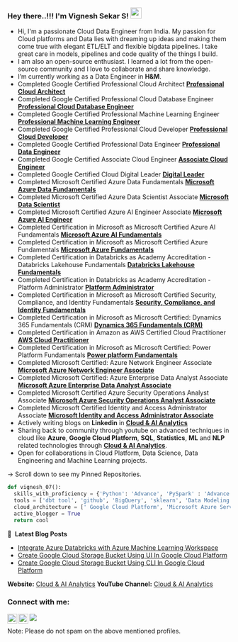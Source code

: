 
### Hey there..!!! I'm Vignesh Sekar S! <img src="https://media.giphy.com/media/hvRJCLFzcasrR4ia7z/giphy.gif" width="25px">
    
-  Hi, I'm a passionate Cloud Data Engineer from India. My passion for Cloud platforms and Data lies with dreaming up ideas and making them come true with elegant ETL/ELT and flexible bigdata pipelines. I take great care in models, pipelines and code quality of the things I build.
-  I am also an open-source enthusiast. I learned a lot from the open-source community and I love to collaborate and share knowledge. 
-  I’m currently working as a Data Engineer in **H&M**.
-  Completed Google Certified Professional Cloud Architect [**Professional Cloud Architect**](https://www.credential.net/549d74fb-4f47-4cbb-95ff-e8e39bea1adc)
-  Completed Google Certified Professional Cloud Database Engineer [**Professional Cloud Database Engineer**](https://google.accredible.com/ec3436e5-fd21-4a66-b1b4-2c879e25f068#gs.2d3e2i)
-  Completed Google Certified Professional Machine Learning Engineer [**Professional Machine Learning Engineer**](https://www.credential.net/3888f920-dee2-4d25-a28e-f114b5e9eb79)
-  Completed Google Certified Professional Cloud Developer [**Professional Cloud Developer**](https://www.credential.net/7f9867b1-cb0c-4ae1-81b3-5b642fb0b863?key=f3514cf69166ef493f49f9c26290d0d7e7f26d25a98247e33f65eadb200d272c)
-  Completed Google Certified Professional Data Engineer [**Professional Data Engineer**](https://www.credential.net/c5acb214-2d89-43bf-af17-12b9df7fa6c2?key=112a95cdb38d1f897057bfba42c8ce4fa7d58e2b48d6ca8b31379d3079f0aeab#gs.kzvtmo)
-  Completed Google Certified Associate Cloud Engineer [**Associate Cloud Engineer**](https://www.credential.net/32772249-8aab-4fa6-88a9-e39aaf45806a#gs.1qa963)
-  Completed Google Certified Cloud Digital Leader [**Digital Leader**](https://www.credential.net/46159b7a-dee3-4149-83d8-8728a6a9fa96)
-  Completed Microsoft Certified Azure Data Fundamentals [**Microsoft Azure Data Fundamentals**](https://www.credly.com/earner/earned/badge/128ebaa6-4b4f-47c7-b6d7-f5efe33b24ed)
-  Completed Microsoft Certified Azure Data Scientist Associate [**Microsoft Data Scientist**](https://www.credly.com/badges/91fffff4-5df5-480d-a0f3-b85f85781522/public_url)
-  Completed Microsoft Certified Azure AI Engineer Associate [**Microsoft Azure AI Engineer**](https://www.credly.com/earner/earned/badge/99268851-d7af-4ed6-abdc-dc592f44279b)
-  Completed Certification in Microsoft as Microsoft Certified Azure AI Fundamentals [**Microsoft Azure AI Fundamentals**](https://certification.microsoft.com/badge)
-  Completed Certification in Microsoft as Microsoft Certified Azure Fundamentals [**Microsoft Azure Fundamentals**](https://certification.microsoft.com/badge)
-  Completed Certification in Databricks as Academy Accreditation - Databricks Lakehouse Fundamentals [**Databricks Lakehouse Fundamentals**](https://credentials.databricks.com/2a43c44b-3595-40e2-9879-9e4d16f6ebdb#gs.hqi8gj)
-  Completed Certification in Databricks as Academy Accreditation - Platform Administrator [**Platform Administrator**](https://credentials.databricks.com/d2ec5229-aad9-4dcf-a360-4c9545e7c7b3)
-  Completed Certification in Microsoft as Microsoft Certified Security, Compliance, and Identity Fundamentals [**Security, Compliance, and Identity Fundamentals**](https://www.credly.com/badges/6ed7fb84-fcbe-4a49-9ff7-3792b9c5de1b/linked_in?t=re0kpc)
-  Completed Certification in Microsoft as Microsoft Certified: Dynamics 365 Fundamentals (CRM) [**Dynamics 365 Fundamentals (CRM)**](https://www.credly.com/badges/ec4bea25-9f69-40c0-b081-30748b222405/linked_in?t=rk18wt)
-  Completed Certification in Amazon as AWS Certified Cloud Practitioner [**AWS Cloud Practitioner**](https://www.credly.com/earner/earned/badge/074cf1ca-e415-4077-a666-8720bdf4c283)
-  Completed Certification in Microsoft as Microsoft Certified: Power Platform Fundamentals [**Power platform Fundamentals**](https://www.credly.com/badges/3ad8bebb-4604-415a-9959-a432bbcee865/linked_in?t=rkr247)
-  Completed Microsoft Certified: Azure Network Engineer Associate [**Microsoft Azure Network Engineer Associate**](https://www.credly.com/badges/46529ad5-f715-45b2-a71b-ce42a1708e3c/public_url)
-  Completed Microsoft Certified: Azure Enterprise Data Analyst Associate [**Microsoft Azure Enterprise Data Analyst Associate**](https://www.credly.com/badges/56a46e20-f9bb-4b22-b424-9504315c0634/public_url)
-  Completed Microsoft Certified Azure Security Operations Analyst Associate [**Microsoft Azure Security Operations Analyst Associate**](https://www.credly.com/badges/239ff43c-3257-4fb4-8a0b-ba6c29c19aa2/public_url)
-  Completed Microsoft Certified Identity and Access Administrator Associate [**Microsoft Identity and Access Administrator Associate**](https://www.credly.com/badges/b31c7166-5238-4e7e-9c04-210194549fff/public_url)
-  Actively writing blogs on **Linkedin** in [**Cloud & AI Analytics**](https://cloudaianalytics.in/blog/)
-  Sharing back to community through youtube on advanced techniques in cloud like **Azure**, **Google Cloud Platform**, **SQL**, **Statistics**, **ML** and **NLP** related technologies through
   [**Cloud & AI Analytics**](https://www.youtube.com/channel/UCyAnuvrJq_2JCnYm8atLE2w).
-  Open for collaborations in Cloud Platform, Data Science, Data Engineering and Machine Learning projects.

    
-> Scroll down to see my Pinned Repositories.

```python
def vignesh_07():
  skills_with_proficiency = {'Python': 'Advance', 'PySpark' : 'Advance','SQL & NoSQL': 'Intermediate', 'DSA': 'Intermediate', 'Statistics' : 'Advance'}
  tools = ['dbt tool', 'github', 'BigQuery', 'sklearn', 'Data Modeling', 'Data Analytics', 'json', 'yaml', 'powerBI', 'pyspark', 'Looker Studio', 'GCP Analytics Services', 'Bigdata technologies', 'etl/elt pipelines', 'ci/cd-devops']
  cloud_architecture = [' Google Cloud Platform', 'Microsoft Azure Services']
  active_blogger = True
  return cool
```


📕 &nbsp;**Latest Blog Posts**
<!-- BLOG-POST-LIST:START -->
- [Integrate Azure Databricks with Azure Machine Learning Workspace](https://www.linkedin.com/pulse/integrate-azure-databricks-machine-learning-workspace-/)
- [Create Google Cloud Storage Bucket Using UI In Google Cloud Platform](https://www.linkedin.com/pulse/create-google-cloud-storage-bucket-using-ui-platform-/)
- [Create Google Cloud Storage Bucket Using CLI In Google Cloud Platform](https://www.linkedin.com/pulse/create-google-cloud-storage-bucket-using-cli-platform-/)
<!-- BLOG-POST-LIST:END -->


**Website:** [Cloud & AI Analytics](https://cloudaianalytics.in)
**YouTube Channel:** [Cloud & AI Analytics](https://www.youtube.com/@cloudaianalytics6242)

### Connect with me:

<a href="https://www.linkedin.com/in/vignesh-sekar-sujatha-02aa9b125/">
  <img align="left" alt="Vignesh's LinkedIN" width="22px" src="https://raw.githubusercontent.com/peterthehan/peterthehan/master/assets/linkedin.svg" />
</a>
<a href="https://www.youtube.com/channel/UCyAnuvrJq_2JCnYm8atLE2w">
  <img align="left" alt="Cloud_AI_Analytics | YouTube" width="22px" src="https://raw.githubusercontent.com/peterthehan/peterthehan/master/assets/youtube.svg" />
</a>

![](https://visitor-badge.glitch.me/badge?page_id=vigneshSs-07.vigneshSs-07)

Note: Please do not spam on the above mentioned profiles.

